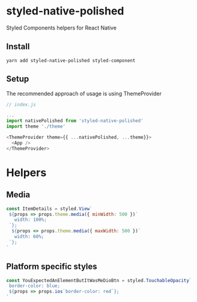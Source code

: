 # styled-native-polished
Styled Components helpers for React Native

## Install
```
yarn add styled-native-polished styled-component
```

## Setup
The recommended approach of usage is using ThemeProvider
```js
// index.js

...
import nativePolished from 'styled-native-polished'
import theme './theme'

<ThemeProvider theme={{ ...nativePolished, ...theme}}>
  <App />
</ThemeProvider>
```

# Helpers
## Media
```js
const ItemDetails = styled.View`
 ${props => props.theme.media({ minWidth: 500 })`
   width: 100%;
 `};
  ${props => props.theme.media({ maxWidth: 500 })`
   width: 60%;
 `};
`
```

## Platform specific styles
```js
const YouExpectedAnElementButItWasMeDioBtn = styled.TouchableOpacity`
 border-color: blue;
 ${props => props.ios`border-color: red`};
`
```
